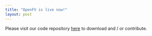 ```yaml
---
title: "OpenFV is live now!"
layout: post
---
```


Please visit our code repository <a href="https://github.com/abhishekbajpayee/openfv" target="_blank">here</a> to download and / or contribute.